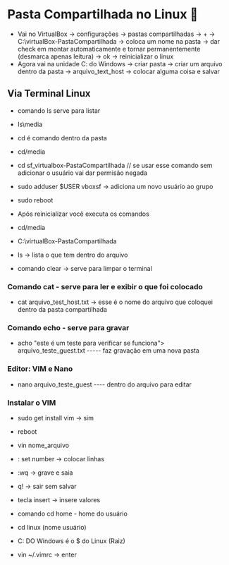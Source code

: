 # Pasta Compartilhada no Linux 🌼 <Br> 

- Vai no VirtualBox -> configurações -> pastas compartilhadas -> + -> C:\virtualBox-PastaCompartilhada -> coloca um nome na pasta -> dar check em montar automaticamente e tornar permanentemente (desmarca apenas leitura) -> ok -> reinicializar o linux <Br>
- Agora vai na unidade C: do Windows -> criar pasta -> criar um arquivo dentro da pasta -> arquivo_text_host -> colocar alguma coisa e salvar<Br>

## Via Terminal Linux

- comando ls serve para listar<Br>
- ls\media<Br>
- cd é comando dentro da pasta<Br>
- cd/media<Br>
- cd sf_virtualbox-PastaCompartilhada // se usar esse comando sem adicionar o usuário vai dar permisão negada<Br>
- sudo adduser $USER vboxsf -> adiciona um novo usuário ao grupo<Br>
- sudo reboot<Br>

- Após reinicializar você executa os comandos<Br>
- cd/media<Br>
- C:\virtualBox-PastaCompartilhada<Br>
- ls -> lista o que tem dentro do arquivo<Br>

- comando clear -> serve para limpar o terminal<Br>

### Comando cat - serve para ler e exibir o que foi colocado<Br>

- cat arquivo_test_host.txt -> esse é o nome do arquivo que coloquei dentro da pasta compartilhada<Br>

### Comando echo - serve para gravar<Br>

- acho "este é um teste para verificar se funciona"> arquivo_teste_guest.txt ----- faz gravação em uma nova pasta<Br>

### Editor: VIM e Nano<Br>

- nano arquivo_teste_guest ---- dentro do arquivo para editar<Br>

### Instalar o VIM<Br>

- sudo get install vim -> sim
- reboot<Br>
- vin nome_arquivo<Br>
- : set number -> colocar linhas<Br>
- :wq -> grave e saia<Br>
- q! -> sair sem salvar<Br>
- tecla insert -> insere valores<Br>

- comando cd home - home do usuário<Br>
- cd linux (nome usuário)<Br>
- C: DO Windows é o $ do Linux (Raiz)<Br>
- vin ~/.vimrc -> enter
